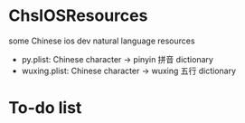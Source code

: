 # ChsIOSResources
some Chinese ios dev natural language resources

*   py.plist: Chinese character -> pinyin 拼音 dictionary
*   wuxing.plist: Chinese character -> wuxing 五行 dictionary


# To-do list
